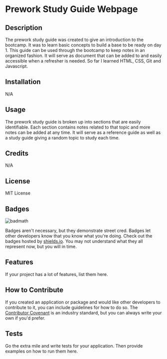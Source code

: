 # Prework Study Guide Webpage

## Description

The prework study guide was created to give an introduction to the bootcamp. It was to learn basic concepts to build a base to be ready on day 1. This guide can be used through the bootcamp to keep notes in an organized fashion. It will serve as document that can be added to and easily accessible when a refresher is needed. So far I learned HTML, CSS, Git and Javascript.

## Installation

N/A

## Usage

The prework study guide is broken up into sections that are easily identifiable. Each section contains notes related to that topic and more notes can be added at any time. It will serve as a reference guide as well as a study guide giving a random topic to study each time.

## Credits

N/A

## License

MIT License

## Badges

![badmath](https://img.shields.io/github/languages/top/nielsenjared/badmath)

Badges aren't necessary, but they demonstrate street cred. Badges let other developers know that you know what you're doing. Check out the badges hosted by [shields.io](https://shields.io/). You may not understand what they all represent now, but you will in time.

## Features

If your project has a lot of features, list them here.

## How to Contribute

If you created an application or package and would like other developers to contribute to it, you can include guidelines for how to do so. The [Contributor Covenant](https://www.contributor-covenant.org/) is an industry standard, but you can always write your own if you'd prefer.

## Tests

Go the extra mile and write tests for your application. Then provide examples on how to run them here.